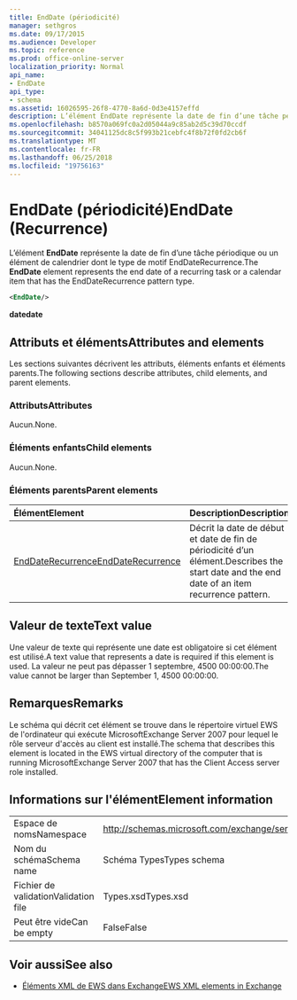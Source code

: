 ```yaml
---
title: EndDate (périodicité)
manager: sethgros
ms.date: 09/17/2015
ms.audience: Developer
ms.topic: reference
ms.prod: office-online-server
localization_priority: Normal
api_name:
- EndDate
api_type:
- schema
ms.assetid: 16026595-26f8-4770-8a6d-0d3e4157effd
description: L’élément EndDate représente la date de fin d’une tâche périodique ou un élément de calendrier dont le type de motif EndDateRecurrence.
ms.openlocfilehash: b8570a069fc0a2d05044a9c85ab2d5c39d70ccdf
ms.sourcegitcommit: 34041125dc8c5f993b21cebfc4f8b72f0fd2cb6f
ms.translationtype: MT
ms.contentlocale: fr-FR
ms.lasthandoff: 06/25/2018
ms.locfileid: "19756163"
---
```

# <a name="enddate-recurrence"></a><span data-ttu-id="d699a-103">EndDate (périodicité)</span><span class="sxs-lookup"><span data-stu-id="d699a-103">EndDate (Recurrence)</span></span>

<span data-ttu-id="d699a-104">L’élément **EndDate** représente la date de fin d’une tâche périodique ou un élément de calendrier dont le type de motif EndDateRecurrence.</span><span class="sxs-lookup"><span data-stu-id="d699a-104">The **EndDate** element represents the end date of a recurring task or a calendar item that has the EndDateRecurrence pattern type.</span></span> 
  
```xml
<EndDate/>
```

 <span data-ttu-id="d699a-105">**date**</span><span class="sxs-lookup"><span data-stu-id="d699a-105">**date**</span></span>
## <a name="attributes-and-elements"></a><span data-ttu-id="d699a-106">Attributs et éléments</span><span class="sxs-lookup"><span data-stu-id="d699a-106">Attributes and elements</span></span>

<span data-ttu-id="d699a-107">Les sections suivantes décrivent les attributs, éléments enfants et éléments parents.</span><span class="sxs-lookup"><span data-stu-id="d699a-107">The following sections describe attributes, child elements, and parent elements.</span></span>
  
### <a name="attributes"></a><span data-ttu-id="d699a-108">Attributs</span><span class="sxs-lookup"><span data-stu-id="d699a-108">Attributes</span></span>

<span data-ttu-id="d699a-109">Aucun.</span><span class="sxs-lookup"><span data-stu-id="d699a-109">None.</span></span>
  
### <a name="child-elements"></a><span data-ttu-id="d699a-110">Éléments enfants</span><span class="sxs-lookup"><span data-stu-id="d699a-110">Child elements</span></span>

<span data-ttu-id="d699a-111">Aucun.</span><span class="sxs-lookup"><span data-stu-id="d699a-111">None.</span></span>
  
### <a name="parent-elements"></a><span data-ttu-id="d699a-112">Éléments parents</span><span class="sxs-lookup"><span data-stu-id="d699a-112">Parent elements</span></span>

|<span data-ttu-id="d699a-113">**Élément**</span><span class="sxs-lookup"><span data-stu-id="d699a-113">**Element**</span></span>|<span data-ttu-id="d699a-114">**Description**</span><span class="sxs-lookup"><span data-stu-id="d699a-114">**Description**</span></span>|
|:-----|:-----|
|[<span data-ttu-id="d699a-115">EndDateRecurrence</span><span class="sxs-lookup"><span data-stu-id="d699a-115">EndDateRecurrence</span></span>](enddaterecurrence.md) <br/> |<span data-ttu-id="d699a-116">Décrit la date de début et date de fin de périodicité d’un élément.</span><span class="sxs-lookup"><span data-stu-id="d699a-116">Describes the start date and the end date of an item recurrence pattern.</span></span>  <br/> |
   
## <a name="text-value"></a><span data-ttu-id="d699a-117">Valeur de texte</span><span class="sxs-lookup"><span data-stu-id="d699a-117">Text value</span></span>

<span data-ttu-id="d699a-118">Une valeur de texte qui représente une date est obligatoire si cet élément est utilisé.</span><span class="sxs-lookup"><span data-stu-id="d699a-118">A text value that represents a date is required if this element is used.</span></span> <span data-ttu-id="d699a-119">La valeur ne peut pas dépasser 1 septembre, 4500 00:00:00.</span><span class="sxs-lookup"><span data-stu-id="d699a-119">The value cannot be larger than September 1, 4500 00:00:00.</span></span>
  
## <a name="remarks"></a><span data-ttu-id="d699a-120">Remarques</span><span class="sxs-lookup"><span data-stu-id="d699a-120">Remarks</span></span>

<span data-ttu-id="d699a-121">Le schéma qui décrit cet élément se trouve dans le répertoire virtuel EWS de l'ordinateur qui exécute MicrosoftExchange Server 2007 pour lequel le rôle serveur d'accès au client est installé.</span><span class="sxs-lookup"><span data-stu-id="d699a-121">The schema that describes this element is located in the EWS virtual directory of the computer that is running MicrosoftExchange Server 2007 that has the Client Access server role installed.</span></span>
  
## <a name="element-information"></a><span data-ttu-id="d699a-122">Informations sur l'élément</span><span class="sxs-lookup"><span data-stu-id="d699a-122">Element information</span></span>

|||
|:-----|:-----|
|<span data-ttu-id="d699a-123">Espace de noms</span><span class="sxs-lookup"><span data-stu-id="d699a-123">Namespace</span></span>  <br/> |http://schemas.microsoft.com/exchange/services/2006/types  <br/> |
|<span data-ttu-id="d699a-124">Nom du schéma</span><span class="sxs-lookup"><span data-stu-id="d699a-124">Schema name</span></span>  <br/> |<span data-ttu-id="d699a-125">Schéma Types</span><span class="sxs-lookup"><span data-stu-id="d699a-125">Types schema</span></span>  <br/> |
|<span data-ttu-id="d699a-126">Fichier de validation</span><span class="sxs-lookup"><span data-stu-id="d699a-126">Validation file</span></span>  <br/> |<span data-ttu-id="d699a-127">Types.xsd</span><span class="sxs-lookup"><span data-stu-id="d699a-127">Types.xsd</span></span>  <br/> |
|<span data-ttu-id="d699a-128">Peut être vide</span><span class="sxs-lookup"><span data-stu-id="d699a-128">Can be empty</span></span>  <br/> |<span data-ttu-id="d699a-129">False</span><span class="sxs-lookup"><span data-stu-id="d699a-129">False</span></span>  <br/> |
   
## <a name="see-also"></a><span data-ttu-id="d699a-130">Voir aussi</span><span class="sxs-lookup"><span data-stu-id="d699a-130">See also</span></span>



- [<span data-ttu-id="d699a-131">Éléments XML de EWS dans Exchange</span><span class="sxs-lookup"><span data-stu-id="d699a-131">EWS XML elements in Exchange</span></span>](ews-xml-elements-in-exchange.md)


